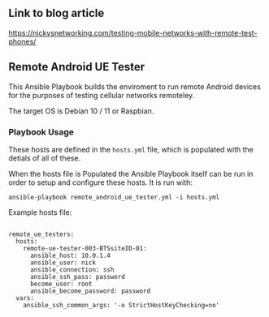 ## Link to blog article

https://nickvsnetworking.com/testing-mobile-networks-with-remote-test-phones/

## Remote Android UE Tester

This Ansible Playbook builds the enviroment to run remote Android devices for the purposes of testing cellular networks remoteley.

The target OS is Debian 10 / 11 or Raspbian.

### Playbook Usage

These hosts are defined in the ``hosts.yml`` file, which is populated with the detials of all of these.

When the hosts file is Populated the Ansible Playbook itself can be run in order to setup and configure these hosts. It is run with:

```ansible-playbook remote_android_ue_tester.yml -i hosts.yml```

Example hosts file:
```

remote_ue_testers:
  hosts:
    remote-ue-tester-003-BTSsiteID-01:
      ansible_host: 10.0.1.4
      ansible_user: nick
      ansible_connection: ssh
      ansible_ssh_pass: password
      become_user: root 
      ansible_become_password: password
  vars:
    ansible_ssh_common_args: '-o StrictHostKeyChecking=no'


```
